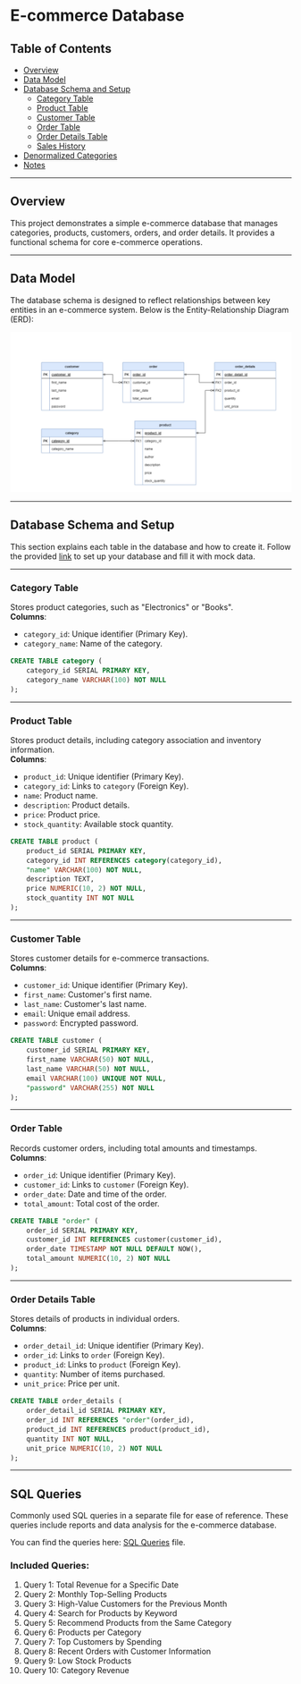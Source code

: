 # E-commerce Database

## Table of Contents

- [Overview](#overview)
- [Data Model](#data-model)
- [Database Schema and Setup](#database-schema-and-setup)
  - [Category Table](#category-table)
  - [Product Table](#product-table)
  - [Customer Table](#customer-table)
  - [Order Table](#order-table)
  - [Order Details Table](#order-details-table)
  - [Sales History](./sales-history.md)
- [Denormalized Categories](./denormalized-categories.md)
- [Notes](#notes)

---

## Overview

This project demonstrates a simple e-commerce database that manages categories, products, customers, orders, and order details. It provides a functional schema for core e-commerce operations.

---

## Data Model

The database schema is designed to reflect relationships between key entities in an e-commerce system. Below is the Entity-Relationship Diagram (ERD):

![ER Diagram](./ecommerce-ERD.drawio.png)

---

## Database Schema and Setup

This section explains each table in the database and how to create it. Follow the provided [link](./setup.md) to set up your database and fill it with mock data.

---

### Category Table

Stores product categories, such as "Electronics" or "Books".  
**Columns**:

- `category_id`: Unique identifier (Primary Key).
- `category_name`: Name of the category.

```sql
CREATE TABLE category (
    category_id SERIAL PRIMARY KEY,
    category_name VARCHAR(100) NOT NULL
);
```

---

### Product Table

Stores product details, including category association and inventory information.  
**Columns**:

- `product_id`: Unique identifier (Primary Key).
- `category_id`: Links to `category` (Foreign Key).
- `name`: Product name.
- `description`: Product details.
- `price`: Product price.
- `stock_quantity`: Available stock quantity.

```sql
CREATE TABLE product (
    product_id SERIAL PRIMARY KEY,
    category_id INT REFERENCES category(category_id),
    "name" VARCHAR(100) NOT NULL,
    description TEXT,
    price NUMERIC(10, 2) NOT NULL,
    stock_quantity INT NOT NULL
);
```

---

### Customer Table

Stores customer details for e-commerce transactions.  
**Columns**:

- `customer_id`: Unique identifier (Primary Key).
- `first_name`: Customer's first name.
- `last_name`: Customer's last name.
- `email`: Unique email address.
- `password`: Encrypted password.

```sql
CREATE TABLE customer (
    customer_id SERIAL PRIMARY KEY,
    first_name VARCHAR(50) NOT NULL,
    last_name VARCHAR(50) NOT NULL,
    email VARCHAR(100) UNIQUE NOT NULL,
    "password" VARCHAR(255) NOT NULL
);
```

---

### Order Table

Records customer orders, including total amounts and timestamps.  
**Columns**:

- `order_id`: Unique identifier (Primary Key).
- `customer_id`: Links to `customer` (Foreign Key).
- `order_date`: Date and time of the order.
- `total_amount`: Total cost of the order.

```sql
CREATE TABLE "order" (
    order_id SERIAL PRIMARY KEY,
    customer_id INT REFERENCES customer(customer_id),
    order_date TIMESTAMP NOT NULL DEFAULT NOW(),
    total_amount NUMERIC(10, 2) NOT NULL
);
```

---

### Order Details Table

Stores details of products in individual orders.  
**Columns**:

- `order_detail_id`: Unique identifier (Primary Key).
- `order_id`: Links to `order` (Foreign Key).
- `product_id`: Links to `product` (Foreign Key).
- `quantity`: Number of items purchased.
- `unit_price`: Price per unit.

```sql
CREATE TABLE order_details (
    order_detail_id SERIAL PRIMARY KEY,
    order_id INT REFERENCES "order"(order_id),
    product_id INT REFERENCES product(product_id),
    quantity INT NOT NULL,
    unit_price NUMERIC(10, 2) NOT NULL
);
```

---

## SQL Queries

Commonly used SQL queries in a separate file for ease of reference. These queries include reports and data analysis for the e-commerce database.

You can find the queries here: [SQL Queries](./queries.md) file.

### Included Queries:

1. Query 1: Total Revenue for a Specific Date
2. Query 2: Monthly Top-Selling Products
3. Query 3: High-Value Customers for the Previous Month
4. Query 4: Search for Products by Keyword
5. Query 5: Recommend Products from the Same Category
6. Query 6: Products per Category
7. Query 7: Top Customers by Spending
8. Query 8: Recent Orders with Customer Information
9. Query 9: Low Stock Products
10. Query 10: Category Revenue
